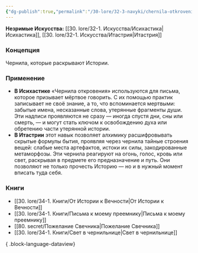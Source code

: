 ```yaml
---
{"dg-publish":true,"permalink":"/30-lore/32-3-navyki/chernila-otkroveniya/","tags":["незримое/навык"]}
---
```


**Незримые Искусства:** [[30. lore/32-1. Искусства/Исихастика\|Исихастика]], [[30. lore/32-1. Искусства/Итастрия\|Итастрия]]
### Концепция
Чернила, которые раскрывают Истории.
### Применение
- **В Исихастике** «Чернила откровения» используются для письма, которое призывает мёртвое говорить. С их помощью практик записывает не своё знание, а то, что вспоминается мертвыми: забытые имена, несказанные слова, утерянные фрагменты души. Эти надписи проявляются не сразу — иногда спустя дни, сны или смерть, — и могут стать ключом к освобождению духа или обретению части утерянной истории.
- **В Итастрии** этот навык позволяет алхимику расшифровывать скрытые формулы бытия, проявляя через чернила тайные строения вещей: слабые места артефактов, истоки их силы, закодированные метаморфозы. Эти чернила реагируют на огонь, голос, кровь или свет, раскрывая в предмете его предназначение и путь. Они позволяют не только прочесть Историю — но и в нужный момент вписать туда себя.

### Книги
- [[30. lore/34-1. Книги/От Истории к Вечности\|От Истории к Вечности]]
- [[30. lore/34-1. Книги/Письма к моему преемнику\|Письма к моему преемнику]]
- [[80. secret/Пожелание Свечника\|Пожелание Свечника]]
- [[30. lore/34-1. Книги/Свет в чернильнице\|Свет в чернильнице]]

{ .block-language-dataview}
